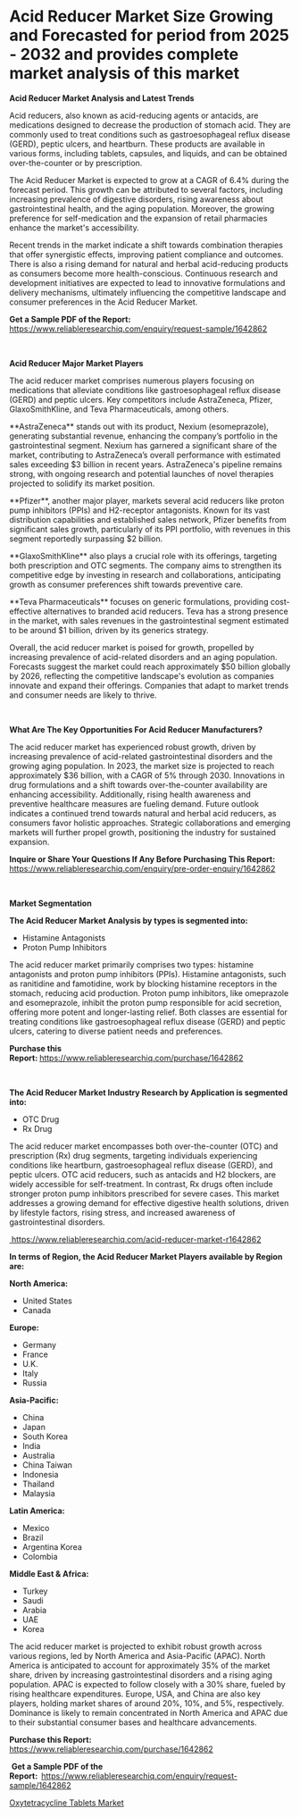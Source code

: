 <p><h1>Acid Reducer Market Size Growing and Forecasted for period from 2025 - 2032 and provides complete market analysis of this market</h1></p><p><strong>Acid Reducer Market Analysis and Latest Trends</strong></p>
<p><p>Acid reducers, also known as acid-reducing agents or antacids, are medications designed to decrease the production of stomach acid. They are commonly used to treat conditions such as gastroesophageal reflux disease (GERD), peptic ulcers, and heartburn. These products are available in various forms, including tablets, capsules, and liquids, and can be obtained over-the-counter or by prescription.</p><p>The Acid Reducer Market is expected to grow at a CAGR of 6.4% during the forecast period. This growth can be attributed to several factors, including increasing prevalence of digestive disorders, rising awareness about gastrointestinal health, and the aging population. Moreover, the growing preference for self-medication and the expansion of retail pharmacies enhance the market's accessibility.</p><p>Recent trends in the market indicate a shift towards combination therapies that offer synergistic effects, improving patient compliance and outcomes. There is also a rising demand for natural and herbal acid-reducing products as consumers become more health-conscious. Continuous research and development initiatives are expected to lead to innovative formulations and delivery mechanisms, ultimately influencing the competitive landscape and consumer preferences in the Acid Reducer Market.</p></p>
<p><strong>Get a Sample PDF of the Report:&nbsp;</strong> <a href="https://www.reliableresearchiq.com/enquiry/request-sample/1642862?utm_campaign=1743&utm_medium=2&utm_source=Github&utm_content=ia&utm_term=08032025&utm_id=acid-reducer">https://www.reliableresearchiq.com/enquiry/request-sample/1642862</a></p>
<p>&nbsp;</p>
<p><strong>Acid Reducer Major Market Players</strong></p>
<p><p>The acid reducer market comprises numerous players focusing on medications that alleviate conditions like gastroesophageal reflux disease (GERD) and peptic ulcers. Key competitors include AstraZeneca, Pfizer, GlaxoSmithKline, and Teva Pharmaceuticals, among others.</p><p>**AstraZeneca** stands out with its product, Nexium (esomeprazole), generating substantial revenue, enhancing the company’s portfolio in the gastrointestinal segment. Nexium has garnered a significant share of the market, contributing to AstraZeneca’s overall performance with estimated sales exceeding $3 billion in recent years. AstraZeneca's pipeline remains strong, with ongoing research and potential launches of novel therapies projected to solidify its market position.</p><p>**Pfizer**, another major player, markets several acid reducers like proton pump inhibitors (PPIs) and H2-receptor antagonists. Known for its vast distribution capabilities and established sales network, Pfizer benefits from significant sales growth, particularly of its PPI portfolio, with revenues in this segment reportedly surpassing $2 billion.</p><p>**GlaxoSmithKline** also plays a crucial role with its offerings, targeting both prescription and OTC segments. The company aims to strengthen its competitive edge by investing in research and collaborations, anticipating growth as consumer preferences shift towards preventive care.</p><p>**Teva Pharmaceuticals** focuses on generic formulations, providing cost-effective alternatives to branded acid reducers. Teva has a strong presence in the market, with sales revenues in the gastrointestinal segment estimated to be around $1 billion, driven by its generics strategy.</p><p>Overall, the acid reducer market is poised for growth, propelled by increasing prevalence of acid-related disorders and an aging population. Forecasts suggest the market could reach approximately $50 billion globally by 2026, reflecting the competitive landscape's evolution as companies innovate and expand their offerings. Companies that adapt to market trends and consumer needs are likely to thrive.</p></p>
<p>&nbsp;</p>
<p><strong>What Are The Key Opportunities For Acid Reducer Manufacturers?</strong></p>
<p><p>The acid reducer market has experienced robust growth, driven by increasing prevalence of acid-related gastrointestinal disorders and the growing aging population. In 2023, the market size is projected to reach approximately $36 billion, with a CAGR of 5% through 2030. Innovations in drug formulations and a shift towards over-the-counter availability are enhancing accessibility. Additionally, rising health awareness and preventive healthcare measures are fueling demand. Future outlook indicates a continued trend towards natural and herbal acid reducers, as consumers favor holistic approaches. Strategic collaborations and emerging markets will further propel growth, positioning the industry for sustained expansion.</p></p>
<p><strong>Inquire or Share Your Questions If Any Before Purchasing This Report:</strong> <a href="https://www.reliableresearchiq.com/enquiry/pre-order-enquiry/1642862?utm_campaign=1743&utm_medium=2&utm_source=Github&utm_content=ia&utm_term=08032025&utm_id=acid-reducer">https://www.reliableresearchiq.com/enquiry/pre-order-enquiry/1642862</a></p>
<p>&nbsp;</p>
<p><strong>Market Segmentation</strong></p>
<p><strong>The Acid Reducer Market Analysis by types is segmented into:</strong></p>
<p><ul><li>Histamine Antagonists</li><li>Proton Pump Inhibitors</li></ul></p>
<p><p>The acid reducer market primarily comprises two types: histamine antagonists and proton pump inhibitors (PPIs). Histamine antagonists, such as ranitidine and famotidine, work by blocking histamine receptors in the stomach, reducing acid production. Proton pump inhibitors, like omeprazole and esomeprazole, inhibit the proton pump responsible for acid secretion, offering more potent and longer-lasting relief. Both classes are essential for treating conditions like gastroesophageal reflux disease (GERD) and peptic ulcers, catering to diverse patient needs and preferences.</p></p>
<p><strong>Purchase this Report:&nbsp;</strong><a href="https://www.reliableresearchiq.com/purchase/1642862?utm_campaign=1743&utm_medium=2&utm_source=Github&utm_content=ia&utm_term=08032025&utm_id=acid-reducer">https://www.reliableresearchiq.com/purchase/1642862</a></p>
<p>&nbsp;</p>
<p><strong>The Acid Reducer Market Industry Research by Application is segmented into:</strong></p>
<p><ul><li>OTC Drug</li><li>Rx Drug</li></ul></p>
<p><p>The acid reducer market encompasses both over-the-counter (OTC) and prescription (Rx) drug segments, targeting individuals experiencing conditions like heartburn, gastroesophageal reflux disease (GERD), and peptic ulcers. OTC acid reducers, such as antacids and H2 blockers, are widely accessible for self-treatment. In contrast, Rx drugs often include stronger proton pump inhibitors prescribed for severe cases. This market addresses a growing demand for effective digestive health solutions, driven by lifestyle factors, rising stress, and increased awareness of gastrointestinal disorders.</p></p>
<p><a href="https://www.reliableresearchiq.com/acid-reducer-market-r1642862?utm_campaign=1743&utm_medium=2&utm_source=Github&utm_content=ia&utm_term=08032025&utm_id=acid-reducer">&nbsp;https://www.reliableresearchiq.com/acid-reducer-market-r1642862</a></p>
<p><strong>In terms of Region, the Acid Reducer Market Players available by Region are:</strong></p>
<p>
    <p> <strong> North America: </strong>
        <ul>
            <li>United States</li>
            <li>Canada</li>
        </ul>
        </p> 
    <p> <strong> Europe: </strong>
        <ul>
            <li>Germany</li>
            <li>France</li>
            <li>U.K.</li>
            <li>Italy</li>
            <li>Russia</li>
        </ul>
        </p> 
    <p> <strong> Asia-Pacific: </strong>
        <ul>
            <li>China</li>
            <li>Japan</li>
            <li>South Korea</li>
            <li>India</li>
            <li>Australia</li>
            <li>China Taiwan</li>
            <li>Indonesia</li>
            <li>Thailand</li>
            <li>Malaysia</li>
        </ul>
        </p> 
    <p> <strong> Latin America: </strong>
        <ul>
            <li>Mexico</li>
            <li>Brazil</li>
            <li>Argentina Korea</li>
            <li>Colombia</li>
        </ul>
        </p> 
    <p> <strong> Middle East & Africa: </strong>
        <ul>
            <li>Turkey</li>
            <li>Saudi</li>
            <li>Arabia</li>
            <li>UAE</li>
            <li>Korea</li>
        </ul>
    </p>
    </p>
<p><p>The acid reducer market is projected to exhibit robust growth across various regions, led by North America and Asia-Pacific (APAC). North America is anticipated to account for approximately 35% of the market share, driven by increasing gastrointestinal disorders and a rising aging population. APAC is expected to follow closely with a 30% share, fueled by rising healthcare expenditures. Europe, USA, and China are also key players, holding market shares of around 20%, 10%, and 5%, respectively. Dominance is likely to remain concentrated in North America and APAC due to their substantial consumer bases and healthcare advancements.</p></p>
<p><strong>Purchase this Report: </strong><a href="https://www.reliableresearchiq.com/purchase/1642862?utm_campaign=1743&utm_medium=2&utm_source=Github&utm_content=ia&utm_term=08032025&utm_id=acid-reducer">https://www.reliableresearchiq.com/purchase/1642862</a></p>
<p>&nbsp;<strong>Get a Sample PDF of the Report:&nbsp;&nbsp;</strong><a href="https://www.reliableresearchiq.com/enquiry/request-sample/1642862?utm_campaign=1743&utm_medium=2&utm_source=Github&utm_content=ia&utm_term=08032025&utm_id=acid-reducer">https://www.reliableresearchiq.com/enquiry/request-sample/1642862</a></p>
<p><strong></strong></p>
<p><p><a href="https://github.com/marlanamarvn/Market-Research-Report-List-1/blob/main/oxytetracycline-tablets-market.md?utm_campaign=1743&utm_medium=2&utm_source=Github&utm_content=ia&utm_term=08032025&utm_id=acid-reducer">Oxytetracycline Tablets Market</a></p></p>